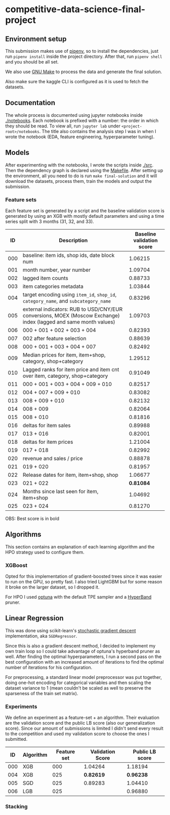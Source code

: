# competitive-data-science-final-project

## Environment setup

This submission makes use of [pipenv](https://pipenv-fork.readthedocs.io/en/latest/), so to install the dependencies, just run `pipenv install` inside the project directory. After that, run `pipenv shell` and you should be all set.

We also use [GNU Make](https://www.gnu.org/software/make/) to process the data and generate the final solution.

Also make sure the kaggle CLI is configured as it is used to fetch the datasets.

## Documentation

The whole process is documented using jupyter notebooks inside [./notebooks](./notebooks). Each notebook is prefixed with a number: the order in which they should be read. To view all, run `jupyter lab` under `<project-root>/notebooks`. The title also contains the analysis step I was in when I wrote the notebook (EDA, feature engineering, hyperparameter tuning).

## Models

After experimenting with the notebooks, I wrote the scripts inside [./src](./src). Then the dependency graph is declared using the [Makefile](./Makefile). After setting up the environment, all you need to do is run `make final-solution` and it will download the datasets, process them, train the models and output the submission.

### Feature sets

Each feature set is generated by a script and the baseline validation score is generated by using an XGB with mostly default parameters and using a time series split with 3 months (31, 32, and 33).

| ID | Description | Baseline validation score |
| -- | -- | -- |
| 000 | baseline: item ids, shop ids, date block num | 1.06215 |
| 001 | month number, year number | 1.09704 |
| 002 | lagged item counts | 0.88733 |
| 003 | item categories metadata | 1.03844 |
| 004 | target encoding using `item_id`, `shop_id`, `category_name`, and `subcategory_name`  | 0.83296 |
| 005 | external indicators: RUB to USD/CNY/EUR conversions, MOEX (Moscow Exchange) index (lagged and same month values) | 1.09703 |
| 006 | 000 + 001 + 002 + 003 + 004 | 0.82393 |
| 007 | 002 after feature selection | 0.88639 |
| 008 | 000 + 001 + 003 + 004 + 007 | 0.82492 |
| 009 | Median prices for item, item+shop, category, shop+category | 1.29512 |
| 010 | Lagged ranks for item price and item cnt over item, category, shop+category | 0.91049 |
| 011 | 000 + 001 + 003 + 004 + 009 + 010 | 0.82517 |
| 012 | 004 + 007 + 009 + 010 | 0.83082 |
| 013 | 008 + 009 + 010 | 0.82132 |
| 014 | 008 + 009 | 0.82064 |
| 015 | 008 + 010 | 0.81816 |
| 016 | deltas for item sales | 0.89988 |
| 017 | 013 + 016 | 0.82001 |
| 018 | deltas for item prices | 1.21004 |
| 019 | 017 + 018 | 0.82992 |
| 020 | revenue and sales / price | 0.88878 |
| 021 | 019 + 020 | 0.81957 |
| 022 | Release dates for item, item+shop, shop | 1.06677 |
| 023 | 021 + 022 | __0.81084__ |
| 024 | Months since last seen for item, item+shop | 1.04692 |
| 025 | 023 + 024 | 0.81270 |

OBS: Best score is in bold

## Algorithms

This section contains an explanation of each learning algorithm and the HPO strategy used to configure them.

### XGBoost

Opted for this implementation of gradient-boosted trees since it was easier to run on the GPU, so pretty fast. I also tried LightGBM but for some reason it broke on the larger dataset, so I dropped it.

For HPO I used [optuna](https://optuna.readthedocs.io/en/stable/) with the default TPE sampler and a [HyperBand](https://arxiv.org/abs/1603.06560) pruner.

## Linear Regression

This was done using scikit-learn's [stochastic gradient descent](https://en.wikipedia.org/wiki/Stochastic_gradient_descent) implementation, aka `SGDRegressor`.

Since this is also a gradient descent method, I decided to implement my own train loop so I could take advantage of optuna's hyperband pruner as well. After finding the optimal hyperparameters, I run a second pass on the best configuration with an increased amount of iterations to find the optimal number of iterations for his configuration.

For preprocessing, a standard linear model preprocessor was put together, doing one-hot encoding for categorical variables and then scaling the dataset variance to 1 (mean couldn't be scaled as well to preserve the sparseness of the train set matrix).

### Experiments

We define an experiment as a feature-set + an algorithm. Their evaluation are the validation score and the public LB score (also our generalization score). Since our amount of submissions is limited I didn't send every result to the competition and used my validation score to choose the ones I submitted.

| ID | Algorithm | Feature set | Validation Score | Public LB score |
| -- | -- | -- | -- | -- |
| 000 | XGB | 000 | 1.04264 | 1.18194 |
| 004 | XGB | 025 | __0.82619__ | __0.96238__ |
| 005 | SGD | 025 | 0.89283 | 1.04410 |
| 006 | LGB | 025 | | 0.96880 |

### Stacking
